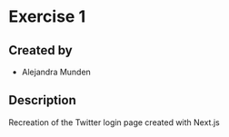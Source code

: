 # Exercise 1
## Created by
  - Alejandra Munden
## Description
  Recreation of the Twitter login page created with Next.js
